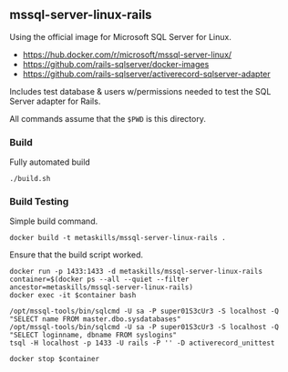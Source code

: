 
## mssql-server-linux-rails

Using the official image for Microsoft SQL Server for Linux.

* https://hub.docker.com/r/microsoft/mssql-server-linux/
* https://github.com/rails-sqlserver/docker-images
* https://github.com/rails-sqlserver/activerecord-sqlserver-adapter

Includes test database & users w/permissions needed to test the SQL Server adapter for Rails.

All commands assume that the `$PWD` is this directory.


### Build

Fully automated build

```shell
./build.sh
```


### Build Testing

Simple build command.

```shell
docker build -t metaskills/mssql-server-linux-rails .
```

Ensure that the build script worked.

```shell
docker run -p 1433:1433 -d metaskills/mssql-server-linux-rails
container=$(docker ps --all --quiet --filter ancestor=metaskills/mssql-server-linux-rails)
docker exec -it $container bash

/opt/mssql-tools/bin/sqlcmd -U sa -P super01S3cUr3 -S localhost -Q "SELECT name FROM master.dbo.sysdatabases"
/opt/mssql-tools/bin/sqlcmd -U sa -P super01S3cUr3 -S localhost -Q "SELECT loginname, dbname FROM syslogins"
tsql -H localhost -p 1433 -U rails -P '' -D activerecord_unittest

docker stop $container
```
